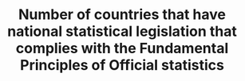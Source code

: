 ---
actual_indicator_available: Existence of national statistical legislation that complies
  with the Fundamental Principles of Official Statistics
data_non_statistical: false
goal_meta_link: http://unstats.un.org/sdgs/files/metadata-compilation/Metadata-Goal-17.pdf
graph: binary
graph_title: Does the US have national statistical legislation compliant with the
  Fundamental Principles of Official Statistics?
graph_type: line
has_metadata: true
indicator: 17.18.2
indicator_name: Number of countries that have national statistical legislation that
  complies with the Fundamental Principles of Official statistics
indicator_sort_order: 17-18-02
indicator_variable: nso_law
layout: indicator
periodicity: Annual
permalink: /17-18-2/
published: true
reporting_status: complete
sdg_goal: 17
source_active_1: true
source_agency_staff_name_1: Kali Kong (July, 2018)
source_agency_survey_dataset_1: SSP/OIRA/OMB/EOP
source_notes_1: null
source_title_1: null
source_url_1: https://www.whitehouse.gov/omb/inforeg_statpolicy
target: By 2020, enhance capacity-building support to developing countries, including
  for least developed countries and small island developing States, to increase significantly
  the availability of high-quality, timely and reliable data disaggregated by income,
  gender, age, race, ethnicity, migratory status, disability, geographic location
  and other characteristics relevant in national contexts.
target_id: '17.18'
title: Number of countries that have national statistical legislation that complies
  with the Fundamental Principles of Official statistics
un_custodial_agency: UNSD, PARIS21, Regional Commissions, World Bank
un_designated_tier: '2'
unit_of_measure: Yes/no
us_method_of_computation: 'This is a dichotomous variable. In the US, several national
  laws providing this coverage are relevant. For coding purposes, we consider three
  most relevant: the Paperwork Reduction Act, which gives authority to the Administrator
  of the Office of Information and Regulatory Affairs to designate a Chief Statistician
  with professional credentials and to designate the responsibility of ensuring official
  national statistics reflect relevance, accuracy, and objectivity. The Confidential
  Information Protection and Statistical Efficiency Act protects the confidentialty
  of information provided for solely statistical purposes. The Information Quality
  Act ensures that the quality of infomration collected is commesurate with its intended
  use and provides a means for the public to challenge (and thereby ensure) the quality
  of information collected.'
variable_description: null
variable_notes: null
---